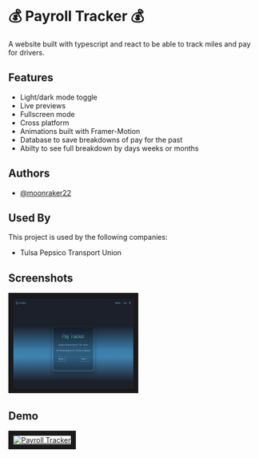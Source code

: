 # 💰 Payroll Tracker 💰

A website built with typescript and react to be able to track miles and pay for drivers.

## Features

- Light/dark mode toggle
- Live previews
- Fullscreen mode
- Cross platform
- Animations built with Framer-Motion
- Database to save breakdowns of pay for the past
- Abilty to see full breakdown by days weeks or months

## Authors

- [@moonraker22](https://www.github.com/moonraker22)

## Used By

This project is used by the following companies:

- Tulsa Pepsico Transport Union

## Screenshots

<!-- ![App Screenshot](/payroll/public/PayrollTracker_screenshot.png 'Payroll Tracker') -->

<a href="https://github.com/moonraker22/payroll-spa/raw/main/public/PayrollTracker_screenshot.png"><img src="https://github.com/moonraker22/payroll-spa/raw/main/public/PayrollTracker_screenshot.png"  width="240" height="180" border="10"/></a>

## Demo

<!-- ![Demo](https://youtu.be/pX1SL0ZxDRM) -->

<a href="http://www.youtube.com/watch?feature=player_embedded&v=pX1SL0ZxDRM
" target="_blank"><img src="https://i.ytimg.com/an_webp/pX1SL0ZxDRM/mqdefault_6s.webp?du=3000&sqp=COWbtZ4G&rs=AOn4CLBfblXHXRPxgcIJGW7YelOQdnXpXA" 
alt="Payroll Tracker" width="240" height="180" border="10" /></a>
